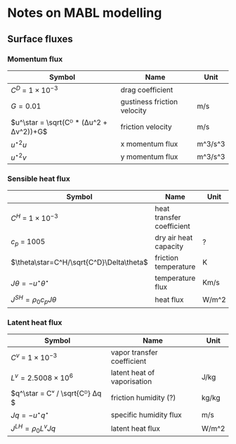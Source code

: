 # Notes on MABL modelling

## Surface fluxes

### Momentum flux

| Symbol   | Name    | Unit    |
| -------- | ------- |-------- |
| $C^D$ = $1\times10^{-3}$   |  drag coefficient  |   |
| $G=0.01$   |  gustiness friction velocity  | m/s |
| $u^\star = \sqrt(Cᴰ * (Δu^2 + Δv^2))+G$   |  friction velocity  | m/s |
| $u^{\star 2}u$  |  x momentum flux  | m^3/s^3 |
| $u^{\star 2}v$  |  y momentum flux  | m^3/s^3 |


### Sensible heat flux

| Symbol   | Name    | Unit    |
| -------- | ------- |-------- |
| $C^H$ = $1\times10^{-3}$   |  heat transfer coefficient  |   |
| $c_p$ = 1005   | dry air heat capacity   |  ? |
| $\theta\star=C^H/\sqrt{C^D}\Delta\theta$  | friction temperature    | K |
| $J\theta=-u^\star\theta^\star$  | temperature flux   |  Km/s |
| $J^{SH}=\rho_0 c_p J\theta$  | heat flux   |  W/m^2 |


### Latent heat flux

| Symbol   | Name    | Unit    |
| -------- | ------- |-------- |
| $C^v$ = $1\times10^{-3}$   |  vapor transfer coefficient  |   |
| $L^v=2.5008\times 10 ^6$   | latent heat of vaporisation  |  J/kg |
| $q^\star = Cᵛ / \sqrt{Cᴰ}  Δq $   |  friction humidity (?)  |  kg/kg |
| $Jq =  -u^\star q^\star$   |  specific humidity flux  |  m/s |
| $J^{LH} =  \rho_0 L^v Jq$   |  latent heat flux  |  W/m^2   |

